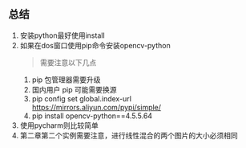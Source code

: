 ## 总结
1. 安装python最好使用install
2. 如果在dos窗口使用pip命令安装opencv-python
   > 需要注意以下几点
   1. pip 包管理器需要升级
   2. 国内用户 pip 可能需要换源
   3. pip config set global.index-url https://mirrors.aliyun.com/pypi/simple/
   4. pip install opencv-python==4.5.5.64
3. 使用pycharm则比较简单
4. 第二章第二个实例需要注意，进行线性混合的两个图片的大小必须相同    